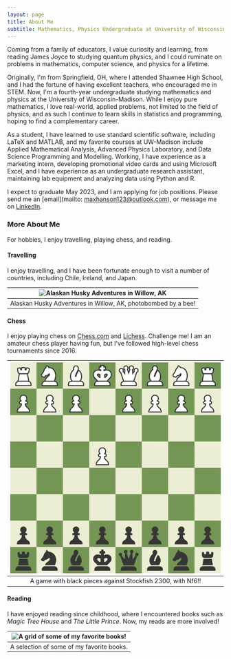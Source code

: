 ```yaml
---
layout: page
title: About Me
subtitle: Mathematics, Physics Undergraduate at University of Wisconsin-Madison
---
```


Coming from a family of educators, I value curiosity and learning, from reading James Joyce to studying quantum physics, and I could ruminate on problems in mathematics, computer science, and physics for a lifetime.

Originally, I'm from Springfield, OH, where I attended Shawnee High School, and I had the fortune of having excellent teachers, who encouraged me in STEM. Now, I'm a fourth-year undergraduate studying mathematics and physics at the University of Wisconsin-Madison. While I enjoy pure mathematics, I love real-world, applied problems, not limited to the field of physics, and as such I continue to learn skills in statistics and programming, hoping to find a complementary career. 

As a student, I have learned to use standard scientific software, including LaTeX and MATLAB, and my favorite courses at UW-Madison include Applied Mathematical Analysis, Advanced Physics Laboratory, and Data Science Programming and Modelling. Working, I have experience as a marketing intern, developing promotional video cards and using Microsoft Excel, and I have experience as an undergraduate research assistant, maintaining lab equipment and analyzing data using Python and R.

I expect to graduate May 2023, and I am applying for job positions. Please send me an [email](mailto: maxhanson123@outlook.com), or message me on [LinkedIn](https://www.linkedin.com/in/maxwell-hanson/).

### More About Me

For hobbies, I enjoy travelling, playing chess, and reading.

#### Travelling

I enjoy travelling, and I have been fortunate enough to visit a number of countries, including Chile, Ireland, and Japan.

| ![Alaskan Husky Adventures in Willow, AK](/assets/img/ak-aha.png) |
| :---------------------------------------------------------------: |
| Alaskan Husky Adventures in Willow, AK, photobombed by a bee!     |

#### Chess

I enjoy playing chess on [Chess.com](https://www.chess.com/member/ienjoysomechess) and [Lichess](https://lichess.org/@/iEnjoySomeChess). Challenge me! I am an amateur chess player having fun, but I've followed high-level chess tournaments since 2016. 

| ![My Nf6! Chess Game against Stockfish 2300!](/assets/img/Nf6!.gif) |
| :-----------------------------------------------------------------: |
| A game with black pieces against Stockfish 2300, with Nf6!!         |

#### Reading

I have enjoyed reading since childhood, where I encountered books such as _Magic Tree House_ and _The Little Prince_. Now, my reads are more involved!

| ![A grid of some of my favorite books!](/assets/img/book-grid.png) |
| :----------------------------------------------------------------: |
| A selection of some of my favorite books.                          |
